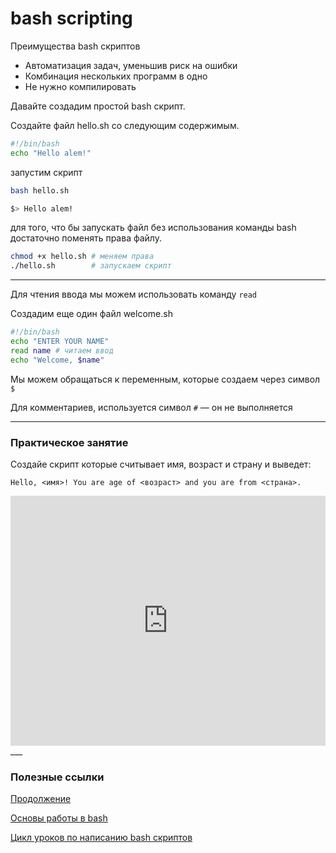 # bash scripting

Преимущества bash скриптов
- Автоматизация задач, уменьшив риск на ошибки
- Комбинация нескольких программ в одно
- Не нужно компилировать

Давайте создадим простой bash скрипт.

Cоздайте файл hello.sh со следующим содержимым.

```sh
#!/bin/bash
echo "Hello alem!"
```

запустим скрипт

```sh
bash hello.sh
```

```sh
$> Hello alem!
```

для того, что бы запускать файл без использования команды bash
достаточно поменять права файлу.

```sh
chmod +x hello.sh # меняем права
./hello.sh        # запускаем скрипт
```
____

Для чтения ввода мы можем использовать команду `read`

Создадим еще один файл welcome.sh
```sh
#!/bin/bash
echo "ENTER YOUR NAME"
read name # читаем ввод
echo "Welcome, $name"
```

Мы можем обращаться к переменным, которые создаем через символ `$`

Для комментариев, используется символ `#` — он не выполняется

___

### Практическое занятие

Создайе скрипт которые считывает имя, возраст и страну и выведет:
```
Hello, <имя>! You are age of <возраст> and you are from <страна>.
```

<iframe height="400px" width="100%" src="https://repl.it/@atlekbai/script?lite=true" scrolling="no" frameborder="no" allowtransparency="true" allowfullscreen="true" sandbox="allow-forms allow-pointer-lock allow-popups allow-same-origin allow-scripts allow-modals"></iframe>
___

### Полезные ссылки

[Продолжение](http://www.pepedocs.com/notes?tid=linux&nid=lfs101x#ch15_16)

[Основы работы в bash](https://www.youtube.com/watch?v=HwhMyGUGxZ0&list=PLLyG9JTjVd9VTEKisukGLJhl8H2YeIN09)

[Цикл уроков по написанию bash скриптов](https://www.youtube.com/watch?v=PpmyVXCdiDY)